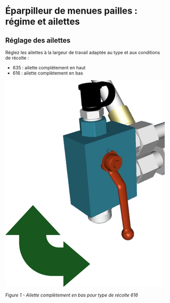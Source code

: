# Éparpilleur de menues pailles : régime et ailettes

## Réglage des ailettes

Réglez les ailettes à la largeur de travail adaptée au type et aux conditions de récolte :

* 635 : ailette complètement en haut
* 616 : ailette complètement en bas

![ailette complètement en bas](images/Image42.png)

*Figure 1 - Ailette complètement en bas pour type de récolte 616*


